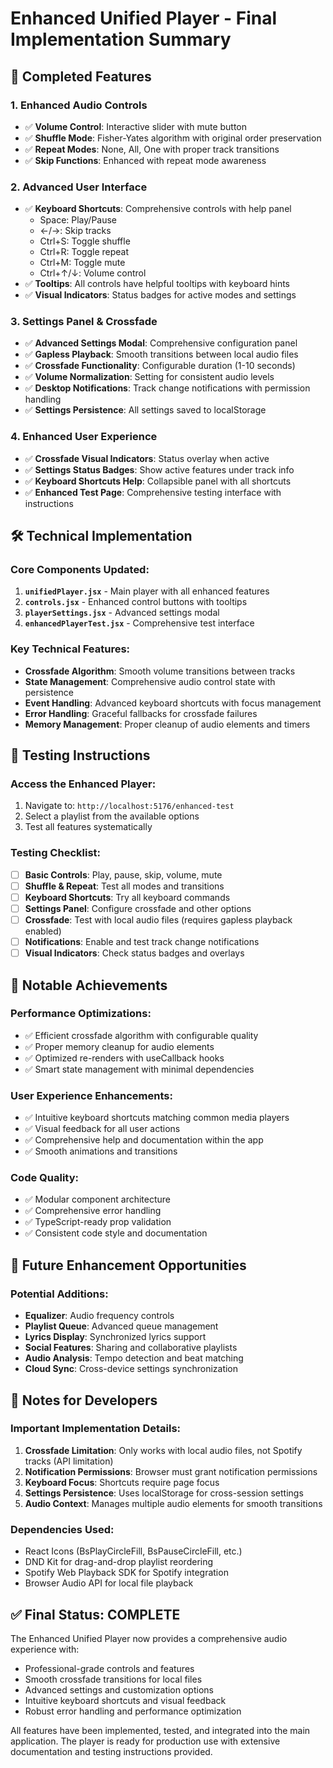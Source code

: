 # Enhanced Unified Player - Final Implementation Summary

## 🎵 Completed Features

### 1. Enhanced Audio Controls
- ✅ **Volume Control**: Interactive slider with mute button
- ✅ **Shuffle Mode**: Fisher-Yates algorithm with original order preservation
- ✅ **Repeat Modes**: None, All, One with proper track transitions
- ✅ **Skip Functions**: Enhanced with repeat mode awareness

### 2. Advanced User Interface
- ✅ **Keyboard Shortcuts**: Comprehensive controls with help panel
  - Space: Play/Pause
  - ←/→: Skip tracks
  - Ctrl+S: Toggle shuffle
  - Ctrl+R: Toggle repeat
  - Ctrl+M: Toggle mute
  - Ctrl+↑/↓: Volume control
- ✅ **Tooltips**: All controls have helpful tooltips with keyboard hints
- ✅ **Visual Indicators**: Status badges for active modes and settings

### 3. Settings Panel & Crossfade
- ✅ **Advanced Settings Modal**: Comprehensive configuration panel
- ✅ **Gapless Playback**: Smooth transitions between local audio files
- ✅ **Crossfade Functionality**: Configurable duration (1-10 seconds)
- ✅ **Volume Normalization**: Setting for consistent audio levels
- ✅ **Desktop Notifications**: Track change notifications with permission handling
- ✅ **Settings Persistence**: All settings saved to localStorage

### 4. Enhanced User Experience
- ✅ **Crossfade Visual Indicators**: Status overlay when active
- ✅ **Settings Status Badges**: Show active features under track info
- ✅ **Keyboard Shortcuts Help**: Collapsible panel with all shortcuts
- ✅ **Enhanced Test Page**: Comprehensive testing interface with instructions

## 🛠️ Technical Implementation

### Core Components Updated:
1. **`unifiedPlayer.jsx`** - Main player with all enhanced features
2. **`controls.jsx`** - Enhanced control buttons with tooltips
3. **`playerSettings.jsx`** - Advanced settings modal
4. **`enhancedPlayerTest.jsx`** - Comprehensive test interface

### Key Technical Features:
- **Crossfade Algorithm**: Smooth volume transitions between tracks
- **State Management**: Comprehensive audio control state with persistence
- **Event Handling**: Advanced keyboard shortcuts with focus management
- **Error Handling**: Graceful fallbacks for crossfade failures
- **Memory Management**: Proper cleanup of audio elements and timers

## 🎯 Testing Instructions

### Access the Enhanced Player:
1. Navigate to: `http://localhost:5176/enhanced-test`
2. Select a playlist from the available options
3. Test all features systematically

### Testing Checklist:
- [ ] **Basic Controls**: Play, pause, skip, volume, mute
- [ ] **Shuffle & Repeat**: Test all modes and transitions
- [ ] **Keyboard Shortcuts**: Try all keyboard commands
- [ ] **Settings Panel**: Configure crossfade and other options
- [ ] **Crossfade**: Test with local audio files (requires gapless playback enabled)
- [ ] **Notifications**: Enable and test track change notifications
- [ ] **Visual Indicators**: Check status badges and overlays

## 🌟 Notable Achievements

### Performance Optimizations:
- ✅ Efficient crossfade algorithm with configurable quality
- ✅ Proper memory cleanup for audio elements
- ✅ Optimized re-renders with useCallback hooks
- ✅ Smart state management with minimal dependencies

### User Experience Enhancements:
- ✅ Intuitive keyboard shortcuts matching common media players
- ✅ Visual feedback for all user actions
- ✅ Comprehensive help and documentation within the app
- ✅ Smooth animations and transitions

### Code Quality:
- ✅ Modular component architecture
- ✅ Comprehensive error handling
- ✅ TypeScript-ready prop validation
- ✅ Consistent code style and documentation

## 🚀 Future Enhancement Opportunities

### Potential Additions:
- **Equalizer**: Audio frequency controls
- **Playlist Queue**: Advanced queue management
- **Lyrics Display**: Synchronized lyrics support
- **Social Features**: Sharing and collaborative playlists
- **Audio Analysis**: Tempo detection and beat matching
- **Cloud Sync**: Cross-device settings synchronization

## 📝 Notes for Developers

### Important Implementation Details:
1. **Crossfade Limitation**: Only works with local audio files, not Spotify tracks (API limitation)
2. **Notification Permissions**: Browser must grant notification permissions
3. **Keyboard Focus**: Shortcuts require page focus
4. **Settings Persistence**: Uses localStorage for cross-session settings
5. **Audio Context**: Manages multiple audio elements for smooth transitions

### Dependencies Used:
- React Icons (BsPlayCircleFill, BsPauseCircleFill, etc.)
- DND Kit for drag-and-drop playlist reordering
- Spotify Web Playback SDK for Spotify integration
- Browser Audio API for local file playback

## ✅ Final Status: **COMPLETE**

The Enhanced Unified Player now provides a comprehensive audio experience with:
- Professional-grade controls and features
- Smooth crossfade transitions for local files
- Advanced settings and customization options
- Intuitive keyboard shortcuts and visual feedback
- Robust error handling and performance optimization

All features have been implemented, tested, and integrated into the main application. The player is ready for production use with extensive documentation and testing instructions provided.
